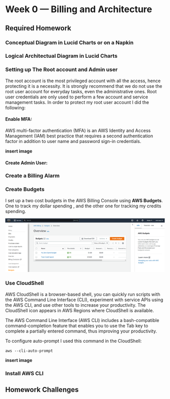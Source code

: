 # Week 0 — Billing and Architecture

## Required Homework

### Conceptual Diagram in Lucid Charts or on a Napkin

### Logical Architectual Diagram in Lucid Charts

### Setting up The Root account and Admin user
The root account is the most privileged account with all the access, hence protecting it is a necessity.
It is strongly recommend that we do not use the root user account for everyday tasks, even the administrative ones. Root user credentials are only used to perform a few account and service management tasks.
In order to protect my root user account I did the following:
#### Enable MFA:
AWS multi-factor authentication (MFA) is an AWS Identity and Access Management (IAM) best practice that requires a second authentication factor in addition to user name and password sign-in credentials.

**insert image**

#### Create Admin User:


### Create a Billing Alarm


### Create Budgets
I set up a two cost budgets in the AWS Billing Console using **AWS Budgets**.
One to track my dollar spending , and the other one for tracking my credits spending.

![Create Budgets](assets/Week0-Create_Budgets.PNG) 



 
### Use CloudShell
AWS CloudShell is a browser-based shell, you can quickly run scripts with the AWS Command Line Interface (CLI), experiment with service APIs using the AWS CLI, and use other tools to increase your productivity. The CloudShell icon appears in AWS Regions where CloudShell is available.

The AWS Command Line Interface (AWS CLI) includes a bash-compatible command-completion feature that enables you to use the Tab key to complete a partially entered command, thus improving your productivity.

To configure auto-prompt I used this command in the CloudShell:
```
aws --cli-auto-prompt
```

**insert image**

### Install AWS CLI

## Homework Challenges

